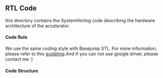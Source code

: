 ## RTL Code

this directory contains the SystemVerilog code describing the hardware architecture of the accelerator.

#### Code Rule

We use the same coding style with Basejump STL. For more information, please refer to this [guideline]( https://docs.google.com/document/d/1xA5XUzBtz_D6aSyIBQUwFk_kSUdckrfxa2uzGjMgmCU/edit. ).And if you can not use google driver, please contact me :)

#### Code Structure

